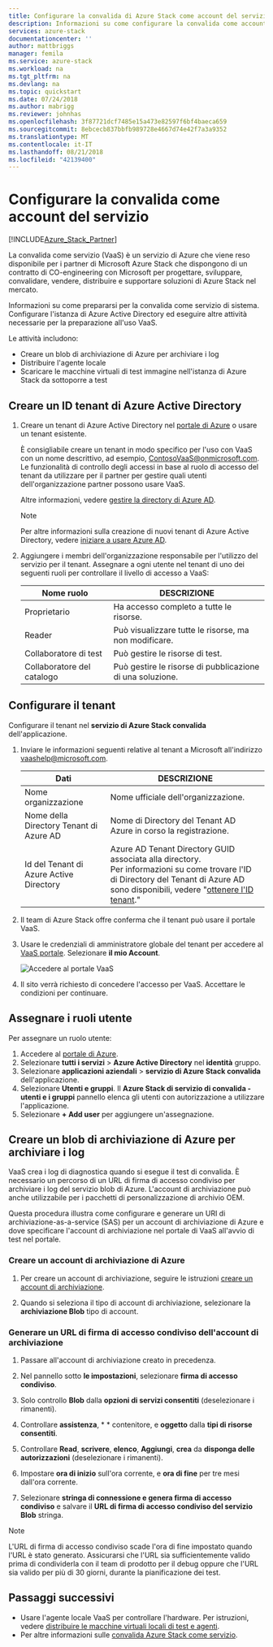 ```yaml
---
title: Configurare la convalida di Azure Stack come account del servizio | Microsoft Docs
description: Informazioni su come configurare la convalida come account del servizio.
services: azure-stack
documentationcenter: ''
author: mattbriggs
manager: femila
ms.service: azure-stack
ms.workload: na
ms.tgt_pltfrm: na
ms.devlang: na
ms.topic: quickstart
ms.date: 07/24/2018
ms.author: mabrigg
ms.reviewer: johnhas
ms.openlocfilehash: 3f87721dcf7485e15a473e82597f6bf4baeca659
ms.sourcegitcommit: 8ebcecb837bbfb989728e4667d74e42f7a3a9352
ms.translationtype: MT
ms.contentlocale: it-IT
ms.lasthandoff: 08/21/2018
ms.locfileid: "42139400"
---
```

# <a name="set-up-your-validation-as-a-service-account"></a>Configurare la convalida come account del servizio

[!INCLUDE[Azure_Stack_Partner](./includes/azure-stack-partner-appliesto.md)]

La convalida come servizio (VaaS) è un servizio di Azure che viene reso disponibile per i partner di Microsoft Azure Stack che dispongono di un contratto di CO-engineering con Microsoft per progettare, sviluppare, convalidare, vendere, distribuire e supportare soluzioni di Azure Stack nel mercato.

Informazioni su come prepararsi per la convalida come servizio di sistema. Configurare l'istanza di Azure Active Directory ed eseguire altre attività necessarie per la preparazione all'uso VaaS. 

Le attività includono:

- Creare un blob di archiviazione di Azure per archiviare i log
- Distribuire l'agente locale
- Scaricare le macchine virtuali di test immagine nell'istanza di Azure Stack da sottoporre a test

## <a name="create-an-azure-active-directory-tenant-id"></a>Creare un ID tenant di Azure Active Directory

1. Creare un tenant di Azure Active Directory nel [portale di Azure](https://portal.azure.com) o usare un tenant esistente.

    È consigliabile creare un tenant in modo specifico per l'uso con VaaS con un nome descrittivo, ad esempio, ContosoVaaS@onmicrosoft.com. Le funzionalità di controllo degli accessi in base al ruolo di accesso del tenant da utilizzare per il partner per gestire quali utenti dell'organizzazione partner possono usare VaaS.  
    
    Altre informazioni, vedere [gestire la directory di Azure AD](https://docs.microsoft.com/azure/active-directory/active-directory-administer).

    > [!Note]  
    > Per altre informazioni sulla creazione di nuovi tenant di Azure Active Directory, vedere [iniziare a usare Azure AD](https://docs.microsoft.com/azure/active-directory/get-started-azure-ad).

2. Aggiungere i membri dell'organizzazione responsabile per l'utilizzo del servizio per il tenant. Assegnare a ogni utente nel tenant di uno dei seguenti ruoli per controllare il livello di accesso a VaaS:

    | Nome ruolo | DESCRIZIONE |
    |---------------------|------------------------------------------|
    | Proprietario | Ha accesso completo a tutte le risorse. |
    | Reader | Può visualizzare tutte le risorse, ma non modificare. |
    | Collaboratore di test | Può gestire le risorse di test. |
    | Collaboratore del catalogo | Può gestire le risorse di pubblicazione di una soluzione. |

## <a name="set-up-your-tenant"></a>Configurare il tenant

Configurare il tenant nel **servizio di Azure Stack convalida** dell'applicazione. 

1. Inviare le informazioni seguenti relative al tenant a Microsoft all'indirizzo vaashelp@microsoft.com.

    | Dati | DESCRIZIONE |
    |--------------------------------|---------------------------------------------------------------------------------------------|
    | Nome organizzazione | Nome ufficiale dell'organizzazione. |
    | Nome della Directory Tenant di Azure AD | Nome di Directory del Tenant AD Azure in corso la registrazione. |
    | Id del Tenant di Azure Active Directory | Azure AD Tenant Directory GUID associata alla directory.<br> Per informazioni su come trovare l'ID di Directory del Tenant di Azure AD sono disponibili, vedere "[ottenere l'ID tenant](https://docs.microsoft.com/azure/azure-resource-manager/resource-group-create-service-principal-portal#get-tenant-id)." |

    

2. Il team di Azure Stack offre conferma che il tenant può usare il portale VaaS.

3. Usare le credenziali di amministratore globale del tenant per accedere al [VaaS portale](https://azurestackvalidation.com/
). Selezionare **il mio Account**.

    ![Accedere al portale VaaS](media/vaas_portalsignin.png)

3. Il sito verrà richiesto di concedere l'accesso per VaaS. Accettare le condizioni per continuare.

## <a name="assign-user-roles"></a>Assegnare i ruoli utente

Per assegnare un ruolo utente:

1. Accedere al [portale di Azure](https://portal.azure.com).
2. Selezionare **tutti i servizi** > **Azure Active Directory** nel **identità** gruppo.
3. Selezionare **applicazioni aziendali** > **servizio di Azure Stack convalida** dell'applicazione.
4. Selezionare **Utenti e gruppi**. Il **Azure Stack di servizio di convalida - utenti e i gruppi** pannello elenca gli utenti con autorizzazione a utilizzare l'applicazione.
5. Selezionare **+ Add user** per aggiungere un'assegnazione.

## <a name="create-an-azure-storage-blob-to-store-logs"></a>Creare un blob di archiviazione di Azure per archiviare i log

VaaS crea i log di diagnostica quando si esegue il test di convalida. È necessario un percorso di un URL di firma di accesso condiviso per archiviare i log del servizio blob di Azure. L'account di archiviazione può anche utilizzabile per i pacchetti di personalizzazione di archivio OEM.

Questa procedura illustra come configurare e generare un URI di archiviazione-as-a-service (SAS) per un account di archiviazione di Azure e dove specificare l'account di archiviazione nel portale di VaaS all'avvio di test nel portale.

### <a name="create-an-azure-storage-account"></a>Creare un account di archiviazione di Azure

1. Per creare un account di archiviazione, seguire le istruzioni [creare un account di archiviazione](../../storage/common/storage-quickstart-create-account.md).

2. Quando si seleziona il tipo di account di archiviazione, selezionare la **archiviazione Blob** tipo di account.

### <a name="generate-a-sas-url-for-the-storage-account"></a>Generare un URL di firma di accesso condiviso dell'account di archiviazione

1. Passare all'account di archiviazione creato in precedenza.

2. Nel pannello sotto **le impostazioni**, selezionare **firma di accesso condiviso**.

3. Solo controllo **Blob** dalla **opzioni di servizi consentiti** (deselezionare i rimanenti).

4. Controllare **assistenza**, * * contenitore, e **oggetto** dalla **tipi di risorse consentiti**.

5. Controllare **Read**, **scrivere**, **elenco**, **Aggiungi**, **crea** da **disponga delle autorizzazioni**  (deselezionare i rimanenti).

6. Impostare **ora di inizio** sull'ora corrente, e **ora di fine** per tre mesi dall'ora corrente.

7. Selezionare **stringa di connessione e genera firma di accesso condiviso** e salvare il **URL di firma di accesso condiviso del servizio Blob** stringa.

> [!Note]  
> L'URL di firma di accesso condiviso scade l'ora di fine impostato quando l'URL è stato generato. Assicurarsi che l'URL sia sufficientemente valido prima di condividerla con il team di prodotto per il debug oppure che l'URL sia valido per più di 30 giorni, durante la pianificazione dei test.

## <a name="next-steps"></a>Passaggi successivi

- Usare l'agente locale VaaS per controllare l'hardware. Per istruzioni, vedere [distribuire le macchine virtuali locali di test e agenti](azure-stack-vaas-test-vm.md).
- Per altre informazioni sulle [convalida Azure Stack come servizio](https://docs.microsoft.com/azure/azure-stack/partner).